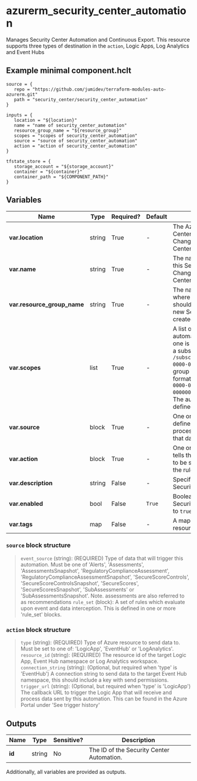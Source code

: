 # azurerm_security_center_automation

Manages Security Center Automation and Continuous Export. This resource supports three types of destination in the `action`, Logic Apps, Log Analytics and Event Hubs

## Example minimal component.hclt

```hcl
source = {
   repo = "https://github.com/jumidev/terraform-modules-auto-azurerm.git" 
   path = "security_center/security_center_automation" 
}

inputs = {
   location = "${location}" 
   name = "name of security_center_automation" 
   resource_group_name = "${resource_group}" 
   scopes = "scopes of security_center_automation" 
   source = "source of security_center_automation" 
   action = "action of security_center_automation" 
}

tfstate_store = {
   storage_account = "${storage_account}" 
   container = "${container}" 
   container_path = "${COMPONENT_PATH}" 
}

```

## Variables

| Name | Type | Required? |  Default  |  Description |
| ---- | ---- | --------- |  ----------- | ----------- |
| **var.location** | string | True | -  |  The Azure Region where the Security Center Automation should exist. Changing this forces a new Security Center Automation to be created. | 
| **var.name** | string | True | -  |  The name which should be used for this Security Center Automation. Changing this forces a new Security Center Automation to be created. | 
| **var.resource_group_name** | string | True | -  |  The name of the Resource Group where the Security Center Automation should exist. Changing this forces a new Security Center Automation to be created. | 
| **var.scopes** | list | True | -  |  A list of scopes on which the automation logic is applied, at least one is required. Supported scopes are a subscription (in this format `/subscriptions/00000000-0000-0000-0000-000000000000`) or a resource group under that subscription (in the format `/subscriptions/00000000-0000-0000-0000-000000000000/resourceGroups/example`). The automation will only apply on defined scopes. | 
| **var.source** | block | True | -  |  One or more `source` blocks. A `source` defines what data types will be processed and a set of rules to filter that data. | 
| **var.action** | block | True | -  |  One or more `action` blocks. An `action` tells this automation where the data is to be sent to upon being evaluated by the rules in the `source`. | 
| **var.description** | string | False | -  |  Specifies the description for the Security Center Automation. | 
| **var.enabled** | bool | False | `True`  |  Boolean to enable or disable this Security Center Automation. Defaults to `true`. | 
| **var.tags** | map | False | -  |  A mapping of tags assigned to the resource. | 

### `source` block structure

> `event_source` (string): (REQUIRED) Type of data that will trigger this automation. Must be one of 'Alerts', 'Assessments', 'AssessmentsSnapshot', 'RegulatoryComplianceAssessment', 'RegulatoryComplianceAssessmentSnapshot', 'SecureScoreControls', 'SecureScoreControlsSnapshot', 'SecureScores', 'SecureScoresSnapshot', 'SubAssessments' or 'SubAssessmentsSnapshot'. Note. assessments are also referred to as recommendations
> `rule_set` (block): A set of rules which evaluate upon event and data interception. This is defined in one or more 'rule_set' blocks.

### `action` block structure

> `type` (string): (REQUIRED) Type of Azure resource to send data to. Must be set to one of: 'LogicApp', 'EventHub' or 'LogAnalytics'.
> `resource_id` (string): (REQUIRED) The resource id of the target Logic App, Event Hub namespace or Log Analytics workspace.
> `connection_string` (string): (Optional, but required when 'type' is 'EventHub') A connection string to send data to the target Event Hub namespace, this should include a key with send permissions.
> `trigger_url` (string): (Optional, but required when 'type' is 'LogicApp') The callback URL to trigger the Logic App that will receive and process data sent by this automation. This can be found in the Azure Portal under 'See trigger history'



## Outputs

| Name | Type | Sensitive? | Description |
| ---- | ---- | --------- | --------- |
| **id** | string | No  | The ID of the Security Center Automation. | 

Additionally, all variables are provided as outputs.
